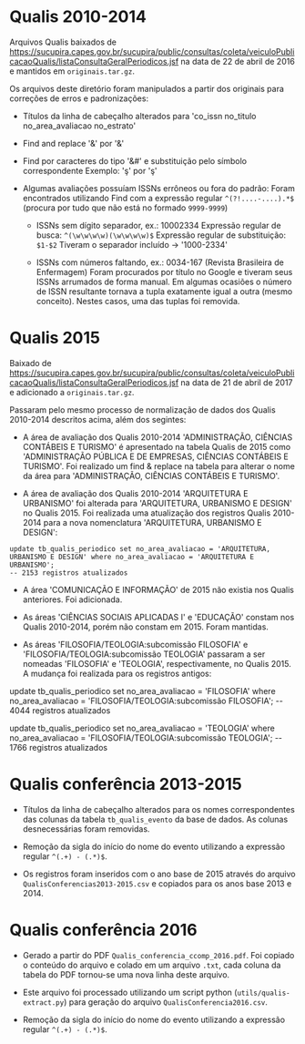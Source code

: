 # Qualis 2010-2014

Arquivos Qualis baixados de https://sucupira.capes.gov.br/sucupira/public/consultas/coleta/veiculoPublicacaoQualis/listaConsultaGeralPeriodicos.jsf na data de 22 de abril de 2016 e mantidos em `originais.tar.gz`.

Os arquivos deste diretório foram manipulados a partir dos originais para correções de erros e padronizações:

* Títulos da linha de cabeçalho alterados para 'co_issn	no_titulo	no_area_avaliacao	no_estrato'

* Find and replace '&amp;' por '&'

* Find por caracteres do tipo '&#' e substituição pelo símbolo correspondente
	Exemplo: '&#351;' por 'ş'

* Algumas avaliações possuíam ISSNs errôneos ou fora do padrão:
	Foram encontrados utilizando Find com a expressão regular `^(?!....-....).*$`
	(procura por tudo que não está no formado `9999-9999`)

	- ISSNs sem dígito separador, ex.: 10002334
		Expressão regular de busca: `^(\w\w\w\w)(\w\w\w\w)$`
		Expressão regular de substituição: `$1-$2`
		Tiveram o separador incluído -> '1000-2334'

	- ISSNs com números faltando, ex.: 0034-167 (Revista Brasileira de Enfermagem)
		Foram procurados por título no Google e tiveram seus ISSNs arrumados de forma manual.
		Em algumas ocasiões o número de ISSN resultante tornava a tupla exatamente igual a outra (mesmo conceito). Nestes casos, uma das tuplas foi removida.

# Qualis 2015

Baixado de https://sucupira.capes.gov.br/sucupira/public/consultas/coleta/veiculoPublicacaoQualis/listaConsultaGeralPeriodicos.jsf na data de 21 de abril de 2017 e adicionado a `originais.tar.gz`.

Passaram pelo mesmo processo de normalização de dados dos Qualis 2010-2014 descritos acima, além dos segintes:

* A área de avaliação dos Qualis 2010-2014 'ADMINISTRAÇÃO, CIÊNCIAS CONTÁBEIS E TURISMO' é apresentado na tabela Qualis de 2015 como 'ADMINISTRAÇÃO PÚBLICA E DE EMPRESAS, CIÊNCIAS CONTÁBEIS E TURISMO'. Foi realizado um find & replace na tabela para alterar o nome da área para 'ADMINISTRAÇÃO, CIÊNCIAS CONTÁBEIS E TURISMO'.

* A área de avaliação dos Qualis 2010-2014 'ARQUITETURA E URBANISMO' foi alterada para 'ARQUITETURA, URBANISMO E DESIGN' no Qualis 2015. Foi realizada uma atualização dos registros Qualis 2010-2014 para a nova nomenclatura 'ARQUITETURA, URBANISMO E DESIGN':

```
update tb_qualis_periodico set no_area_avaliacao = 'ARQUITETURA, URBANISMO E DESIGN' where no_area_avaliacao = 'ARQUITETURA E URBANISMO';
-- 2153 registros atualizados
```

* A área 'COMUNICAÇÃO E INFORMAÇÃO' de 2015 não existia nos Qualis anteriores. Foi adicionada.

* As áreas 'CIÊNCIAS SOCIAIS APLICADAS I' e 'EDUCAÇÃO' constam nos Qualis 2010-2014, porém não constam em 2015. Foram mantidas.

* As áreas 'FILOSOFIA/TEOLOGIA:subcomissão FILOSOFIA' e 'FILOSOFIA/TEOLOGIA:subcomissão TEOLOGIA' passaram a ser nomeadas 'FILOSOFIA' e 'TEOLOGIA', respectivamente, no Qualis 2015. A mudança foi realizada para os registros antigos:

update tb_qualis_periodico set no_area_avaliacao = 'FILOSOFIA' where no_area_avaliacao = 'FILOSOFIA/TEOLOGIA:subcomissão FILOSOFIA';
-- 4044 registros atualizados

update tb_qualis_periodico set no_area_avaliacao = 'TEOLOGIA' where no_area_avaliacao = 'FILOSOFIA/TEOLOGIA:subcomissão TEOLOGIA';
-- 1766 registros atualizados

# Qualis conferência 2013-2015

* Títulos da linha de cabeçalho alterados para os nomes correspondentes das colunas da tabela `tb_qualis_evento` da base de dados. As colunas desnecessárias foram removidas.

* Remoção da sigla do início do nome do evento utilizando a expressão regular `^(.+) - (.*)$`.

* Os registros foram inseridos com o ano base de 2015 através do arquivo `QualisConferencias2013-2015.csv` e copiados para os anos base 2013 e 2014.

# Qualis conferência 2016

* Gerado a partir do PDF `Qualis_conferencia_ccomp_2016.pdf`. Foi copiado o conteúdo do arquivo e colado em um arquivo `.txt`, cada coluna da tabela do PDF tornou-se uma nova linha deste arquivo.

* Este arquivo foi processado utilizando um script python (`utils/qualis-extract.py`) para geração do arquivo `QualisConferencia2016.csv`.

* Remoção da sigla do início do nome do evento utilizando a expressão regular `^(.+) - (.*)$`.
